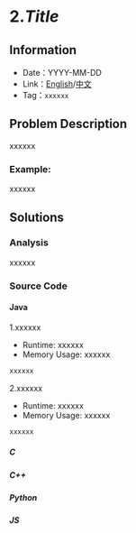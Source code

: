 # 2.$Title$
## Information
* Date：YYYY-MM-DD
* Link：[English](https://leetcode.com/problems/xxxxxx/)/[中文](https://leetcode-cn.com/problems/xxxxxx/)
* Tag：`xxxxxx`

## Problem Description
xxxxxx  
### Example:
xxxxxx  

## Solutions
### Analysis
xxxxxx
### Source Code
#### Java
1.xxxxxx
* Runtime: xxxxxx
* Memory Usage: xxxxxx
```Java
xxxxxx
```
2.xxxxxx
* Runtime: xxxxxx
* Memory Usage: xxxxxx
```Java
xxxxxx
```
##### C
##### C++
##### Python
##### JS
